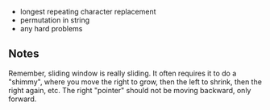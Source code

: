 - longest repeating character replacement
- permutation in string
- any hard problems

## Notes
Remember, sliding window is really sliding. It often requires it to do a "shimmy", where you move the right to grow, then the left to shrink, then the right again, etc.
The right "pointer" should not be moving backward, only forward.